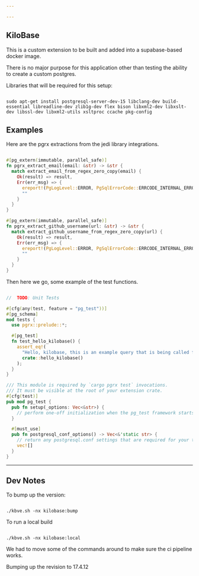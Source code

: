 ```yaml
---

---
```


## KiloBase

This is a custom extension to be built and added into a supabase-based docker image.

There is no major purpose for this application other than testing the ability to create a custom postgres.

Libraries that will be required for this setup:

```shell

sudo apt-get install postgresql-server-dev-15 libclang-dev build-essential libreadline-dev zlib1g-dev flex bison libxml2-dev libxslt-dev libssl-dev libxml2-utils xsltproc ccache pkg-config

```

## Examples

Here are the pgrx extractions from the jedi library integrations.

```rust

#[pg_extern(immutable, parallel_safe)]
fn pgrx_extract_email(email: &str) -> &str {
  match extract_email_from_regex_zero_copy(email) {
    Ok(result) => result,
    Err(err_msg) => {
      ereport!(PgLogLevel::ERROR, PgSqlErrorCode::ERRCODE_INTERNAL_ERROR, &format!("{}", err_msg));
      ""
    }
  }
}

#[pg_extern(immutable, parallel_safe)]
fn pgrx_extract_github_username(url: &str) -> &str {
  match extract_github_username_from_regex_zero_copy(url) {
    Ok(result) => result,
    Err(err_msg) => {
      ereport!(PgLogLevel::ERROR, PgSqlErrorCode::ERRCODE_INTERNAL_ERROR, &format!("{}", err_msg));
      ""
    }
  }
}

```

Then here we go, some example of the test functions.

```rust

//  TODO: Unit Tests

#[cfg(any(test, feature = "pg_test"))]
#[pg_schema]
mod tests {
  use pgrx::prelude::*;

  #[pg_test]
  fn test_hello_kilobase() {
    assert_eq!(
      "Hello, kilobase, this is an example query that is being called from rust!",
      crate::hello_kilobase()
    );
  }
}

/// This module is required by `cargo pgrx test` invocations.
/// It must be visible at the root of your extension crate.
#[cfg(test)]
pub mod pg_test {
  pub fn setup(_options: Vec<&str>) {
    // perform one-off initialization when the pg_test framework starts
  }

  #[must_use]
  pub fn postgresql_conf_options() -> Vec<&'static str> {
    // return any postgresql.conf settings that are required for your tests
    vec![]
  }
}

```

---

## Dev Notes

To bump up the version: 

```shell

./kbve.sh -nx kilobase:bump

```

To run a local build

```shell

./kbve.sh -nx kilobase:local

```

We had to move some of the commands around to make sure the ci pipeline works.

Bumping up the revision to 17.4.12